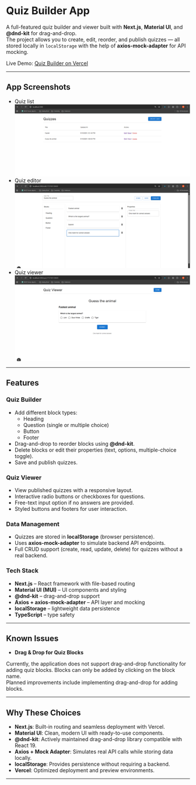 # Quiz Builder App

A full-featured quiz builder and viewer built with **Next.js**, **Material UI**, and **@dnd-kit** for drag-and-drop.  
The project allows you to create, edit, reorder, and publish quizzes — all stored locally in `localStorage` with the help of **axios-mock-adapter** for API mocking.

Live Demo: [Quiz Builder on Vercel](https://quiz-builder-builder-frontend-liard.vercel)

---

## App Screenshots

- Quiz list
  ![Quiz list screenshot](./assets/quizList.png)
- Quiz editor
  ![Quiz editor screenshot](./assets/quizEditor.png)
- Quiz viewer
  ![Quiz viewer screenshot](./assets/quizViewer.png)

---

## Features

### Quiz Builder

- Add different block types:
  - Heading
  - Question (single or multiple choice)
  - Button
  - Footer
- Drag-and-drop to reorder blocks using **@dnd-kit**.
- Delete blocks or edit their properties (text, options, multiple-choice toggle).
- Save and publish quizzes.

### Quiz Viewer

- View published quizzes with a responsive layout.
- Interactive radio buttons or checkboxes for questions.
- Free-text input option if no answers are provided.
- Styled buttons and footers for user interaction.

### Data Management

- Quizzes are stored in **localStorage** (browser persistence).
- Uses **axios-mock-adapter** to simulate backend API endpoints.
- Full CRUD support (create, read, update, delete) for quizzes without a real backend.

### Tech Stack

- **Next.js** – React framework with file-based routing
- **Material UI (MUI)** – UI components and styling
- **@dnd-kit** – drag-and-drop support
- **Axios + axios-mock-adapter** – API layer and mocking
- **localStorage** – lightweight data persistence
- **TypeScript** – type safety

---

## Known Issues

- **Drag & Drop for Quiz Blocks**

Currently, the application does not support drag-and-drop functionality for adding quiz blocks. Blocks can only be added by clicking on the block name.  
Planned improvements include implementing drag-and-drop for adding blocks.

---

## Why These Choices

- **Next.js**: Built-in routing and seamless deployment with Vercel.
- **Material UI**: Clean, modern UI with ready-to-use components.
- **@dnd-kit**: Actively maintained drag-and-drop library compatible with React 19.
- **Axios + Mock Adapter**: Simulates real API calls while storing data locally.
- **localStorage**: Provides persistence without requiring a backend.
- **Vercel**: Optimized deployment and preview environments.

---
